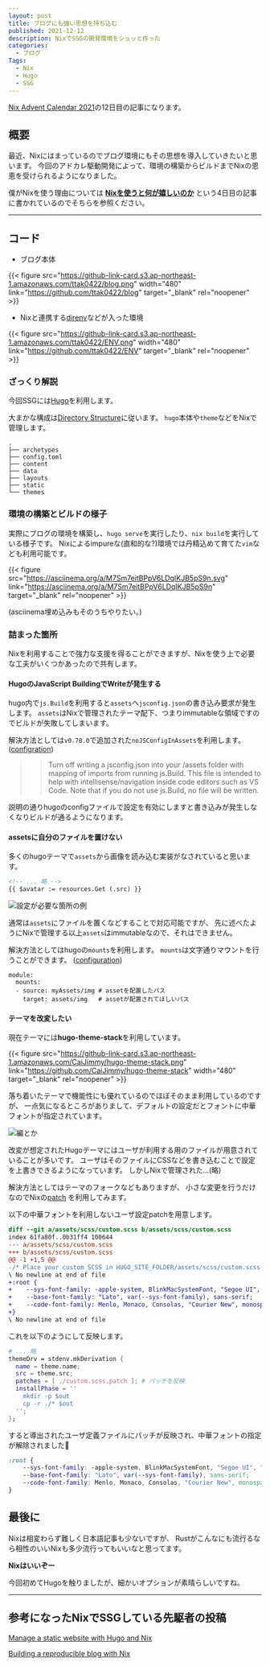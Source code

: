 ```yaml
---
layout: post
title: ブログにも強い思想を持ち込む
published: 2021-12-12
description: NixでSSGの開発環境をシュッと作った
categories:
  - ブログ
Tags:
  - Nix
  - Hugo
  - SSG
---
```


[Nix Advent Calendar 2021](https://qiita.com/advent-calendar/2021/nix)の12日目の記事になります。

## 概要

最近、Nixにはまっているのでブログ環境にもその思想を導入していきたいと思います。
今回のアドカレ駆動開発によって、環境の構築からビルドまでNixの恩恵を受けられるようになりました。

僕がNixを使う理由については
[**Nixを使うと何が嬉しいのか**](https://scrapbox.io/mrsekut-p/Nix%E3%82%92%E4%BD%BF%E3%81%86%E3%81%A8%E4%BD%95%E3%81%8C%E5%AC%89%E3%81%97%E3%81%84%E3%81%AE%E3%81%8B)
という4日目の記事に書かれているのでそちらを参照ください。

---

## コード

- ブログ本体

{{< figure src="https://github-link-card.s3.ap-northeast-1.amazonaws.com/ttak0422/blog.png" width="480" link="https://github.com/ttak0422/blog" target="_blank" rel="noopener" >}}

- Nixと連携する[direnv](https://github.com/direnv/direnv)などが入った環境

{{< figure src="https://github-link-card.s3.ap-northeast-1.amazonaws.com/ttak0422/ENV.png" width="480" link="https://github.com/ttak0422/ENV" target="_blank" rel="noopener" >}}

### ざっくり解説

今回SSGには[Hugo](https://gohugo.io/)を利用します。

大まかな構成は[Directory Structure](https://gohugo.io/getting-started/directory-structure/)に従います。
`hugo`本体や`theme`などをNixで管理します。

```
.
├── archetypes
├── config.toml
├── content
├── data
├── layouts
├── static
└── themes
```

### 環境の構築とビルドの様子

実際にブログの環境を構築し、`hugo serve`を実行したり、`nix build`を実行している様子です。
Nixによるimpureな(直和的な?)環境では丹精込めて育てた`vim`なども利用可能です。

{{< figure src="https://asciinema.org/a/M7Sm7eitBPpV6LDqIKJB5pS9n.svg" link="https://asciinema.org/a/M7Sm7eitBPpV6LDqIKJB5pS9n" target="_blank" rel="noopener" >}}

(asciinema埋め込みもそのうちやりたい。)

### 詰まった箇所

Nixを利用することで強力な支援を得ることができますが、Nixを使う上で必要な工夫がいくつかあったので共有します。

#### HugoのJavaScript BuildingでWriteが発生する

hugo内で`js.Build`を利用すると`assets`へ`jsconfig.json`の書き込み要求が発生します。
`assets`はNixで管理されたテーマ配下、つまりimmutableな領域ですのでビルドが失敗してしまいます。

解決方法としては`v0.78.0`で追加された`noJSConfigInAssets`を利用します。([configration](https://gohugo.io/getting-started/configuration/))

>> Turn off writing a jsconfig.json into your /assets folder with mapping of imports from running js.Build. This file is intended to help with intellisense/navigation inside code editors such as VS Code. Note that if you do not use js.Build, no file will be written.

説明の通りhugoのconfigファイルで設定を有効にしますと書き込みが発生しなくなりビルドが通るようになります。

#### assetsに自分のファイルを置けない

多くのhugoテーマで`assets`から画像を読み込む実装がなされていると思います。

```html
<!-- ... 略 -->
{{ $avatar := resources.Get (.src) }}
```

![設定が必要な箇所の例](avatar.png)

通常は`assets`にファイルを置くなどすることで対応可能ですが、
先に述べたようにNixで管理する以上`assets`はimmutableなので、それはできません。

解決方法としてはhugoの`mounts`を利用します。
`mounts`は文字通りマウントを行うことができます。
([configuration](https://gohugo.io/hugo-modules/configuration/))

```
module:
  mounts:
  - source: myAssets/img # assetを配置したパス
    target: assets/img   # assetが配置されてほしいパス
```

#### テーマを改変したい

現在テーマには**hugo-theme-stack**を利用しています。

{{< figure src="https://github-link-card.s3.ap-northeast-1.amazonaws.com/CaiJimmy/hugo-theme-stack.png" link="https://github.com/CaiJimmy/hugo-theme-stack"  width="480" target="_blank" rel="noopener" >}}

落ち着いたテーマで機能性にも優れているのでほぼそのまま利用しているのですが、
一点気になるところがありまして、デフォルトの設定だとフォントに中華フォントが指定されています。

![編とか](font.png)

改変が想定されたHugoテーマにはユーザが利用する用のファイルが用意されていることが多いです。
ユーザはそのファイルにCSSなどを書き込むことで設定を上書きできるようになっています。
しかしNixで管理された...(略)

解決方法としてはテーマのフォークなどもありますが、
小さな変更を行うだけなのでNixの[patch](https://nixos.org/manual/nixpkgs/stable/#ssec-patch-phase)
を利用してみます。

以下の中華フォントを利用しないユーザ設定patchを用意します。

```patch
diff --git a/assets/scss/custom.scss b/assets/scss/custom.scss
index 61fa80f..0b31ff4 100644
--- a/assets/scss/custom.scss
+++ b/assets/scss/custom.scss
@@ -1 +1,5 @@
-/* Place your custom SCSS in HUGO_SITE_FOLDER/assets/scss/custom.scss */
\ No newline at end of file
+:root {
+    --sys-font-family: -apple-system, BlinkMacSystemFont, "Segoe UI", "Droid Sans", "Helvetica Neue";
+    --base-font-family: "Lato", var(--sys-font-family), sans-serif;
+    --code-font-family: Menlo, Monaco, Consolas, "Courier New", monospace;
+}
\ No newline at end of file
```

これを以下のようにして反映します。

```nix
# ... 略
themeDrv = stdenv.mkDerivation {
  name = theme.name;
  src = theme.src;
  patches = [ ./custom.scss.patch ]; # パッチを反映
  installPhase = ''
    mkdir -p $out
    cp -r ./* $out
  '';
};
```

すると導出されたユーザ定義ファイルにパッチが反映され、中華フォントの指定が解除されました🎉

```scss
:root {
    --sys-font-family: -apple-system, BlinkMacSystemFont, "Segoe UI", "Droid Sans", "Helvetica Neue";
    --base-font-family: "Lato", var(--sys-font-family), sans-serif;
    --code-font-family: Menlo, Monaco, Consolas, "Courier New", monospace;
}
```

## 最後に

Nixは相変わらず難しく日本語記事も少ないですが、
Rustがこんなにも流行るなら相性のいいNixも多少流行ってもいいなと思ってます。

**Nixはいいぞー**

今回初めてHugoを触りましたが、細かいオプションが素晴らしいですね。

---

## 参考になったNixでSSGしている先駆者の投稿

[Manage a static website with Hugo and Nix](https://kalbas.it/2019/02/26/manage-a-static-website-with-hugo-and-nix/)

[Building a reproducible blog with Nix](https://blog.ysndr.de/posts/internals/2020-04-10-built-with-nix/)
